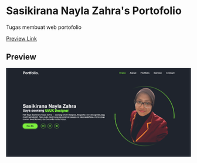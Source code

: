 # Sasikirana Nayla Zahra's Portofolio
Tugas membuat web portofolio 

[Preview Link](https://sasikiranana.github.io/personal-portofolio-website/)

## Preview

![Home](https://github.com/sasikiranana/personal-portofolio-website/blob/main/Preview%20Website%20Sasi.png)
